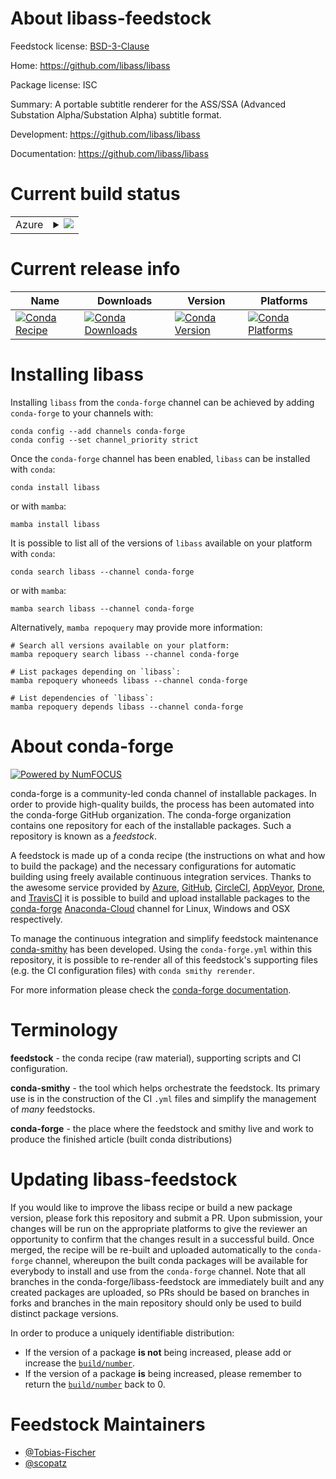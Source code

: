 About libass-feedstock
======================

Feedstock license: [BSD-3-Clause](https://github.com/conda-forge/libass-feedstock/blob/main/LICENSE.txt)

Home: https://github.com/libass/libass

Package license: ISC

Summary: A portable subtitle renderer for the ASS/SSA (Advanced Substation Alpha/Substation Alpha) subtitle format.

Development: https://github.com/libass/libass

Documentation: https://github.com/libass/libass

Current build status
====================


<table>
    
  <tr>
    <td>Azure</td>
    <td>
      <details>
        <summary>
          <a href="https://dev.azure.com/conda-forge/feedstock-builds/_build/latest?definitionId=6391&branchName=main">
            <img src="https://dev.azure.com/conda-forge/feedstock-builds/_apis/build/status/libass-feedstock?branchName=main">
          </a>
        </summary>
        <table>
          <thead><tr><th>Variant</th><th>Status</th></tr></thead>
          <tbody><tr>
              <td>linux_64</td>
              <td>
                <a href="https://dev.azure.com/conda-forge/feedstock-builds/_build/latest?definitionId=6391&branchName=main">
                  <img src="https://dev.azure.com/conda-forge/feedstock-builds/_apis/build/status/libass-feedstock?branchName=main&jobName=linux&configuration=linux%20linux_64_" alt="variant">
                </a>
              </td>
            </tr><tr>
              <td>linux_aarch64</td>
              <td>
                <a href="https://dev.azure.com/conda-forge/feedstock-builds/_build/latest?definitionId=6391&branchName=main">
                  <img src="https://dev.azure.com/conda-forge/feedstock-builds/_apis/build/status/libass-feedstock?branchName=main&jobName=linux&configuration=linux%20linux_aarch64_" alt="variant">
                </a>
              </td>
            </tr><tr>
              <td>linux_ppc64le</td>
              <td>
                <a href="https://dev.azure.com/conda-forge/feedstock-builds/_build/latest?definitionId=6391&branchName=main">
                  <img src="https://dev.azure.com/conda-forge/feedstock-builds/_apis/build/status/libass-feedstock?branchName=main&jobName=linux&configuration=linux%20linux_ppc64le_" alt="variant">
                </a>
              </td>
            </tr><tr>
              <td>osx_64</td>
              <td>
                <a href="https://dev.azure.com/conda-forge/feedstock-builds/_build/latest?definitionId=6391&branchName=main">
                  <img src="https://dev.azure.com/conda-forge/feedstock-builds/_apis/build/status/libass-feedstock?branchName=main&jobName=osx&configuration=osx%20osx_64_" alt="variant">
                </a>
              </td>
            </tr><tr>
              <td>osx_arm64</td>
              <td>
                <a href="https://dev.azure.com/conda-forge/feedstock-builds/_build/latest?definitionId=6391&branchName=main">
                  <img src="https://dev.azure.com/conda-forge/feedstock-builds/_apis/build/status/libass-feedstock?branchName=main&jobName=osx&configuration=osx%20osx_arm64_" alt="variant">
                </a>
              </td>
            </tr>
          </tbody>
        </table>
      </details>
    </td>
  </tr>
</table>

Current release info
====================

| Name | Downloads | Version | Platforms |
| --- | --- | --- | --- |
| [![Conda Recipe](https://img.shields.io/badge/recipe-libass-green.svg)](https://anaconda.org/conda-forge/libass) | [![Conda Downloads](https://img.shields.io/conda/dn/conda-forge/libass.svg)](https://anaconda.org/conda-forge/libass) | [![Conda Version](https://img.shields.io/conda/vn/conda-forge/libass.svg)](https://anaconda.org/conda-forge/libass) | [![Conda Platforms](https://img.shields.io/conda/pn/conda-forge/libass.svg)](https://anaconda.org/conda-forge/libass) |

Installing libass
=================

Installing `libass` from the `conda-forge` channel can be achieved by adding `conda-forge` to your channels with:

```
conda config --add channels conda-forge
conda config --set channel_priority strict
```

Once the `conda-forge` channel has been enabled, `libass` can be installed with `conda`:

```
conda install libass
```

or with `mamba`:

```
mamba install libass
```

It is possible to list all of the versions of `libass` available on your platform with `conda`:

```
conda search libass --channel conda-forge
```

or with `mamba`:

```
mamba search libass --channel conda-forge
```

Alternatively, `mamba repoquery` may provide more information:

```
# Search all versions available on your platform:
mamba repoquery search libass --channel conda-forge

# List packages depending on `libass`:
mamba repoquery whoneeds libass --channel conda-forge

# List dependencies of `libass`:
mamba repoquery depends libass --channel conda-forge
```


About conda-forge
=================

[![Powered by
NumFOCUS](https://img.shields.io/badge/powered%20by-NumFOCUS-orange.svg?style=flat&colorA=E1523D&colorB=007D8A)](https://numfocus.org)

conda-forge is a community-led conda channel of installable packages.
In order to provide high-quality builds, the process has been automated into the
conda-forge GitHub organization. The conda-forge organization contains one repository
for each of the installable packages. Such a repository is known as a *feedstock*.

A feedstock is made up of a conda recipe (the instructions on what and how to build
the package) and the necessary configurations for automatic building using freely
available continuous integration services. Thanks to the awesome service provided by
[Azure](https://azure.microsoft.com/en-us/services/devops/), [GitHub](https://github.com/),
[CircleCI](https://circleci.com/), [AppVeyor](https://www.appveyor.com/),
[Drone](https://cloud.drone.io/welcome), and [TravisCI](https://travis-ci.com/)
it is possible to build and upload installable packages to the
[conda-forge](https://anaconda.org/conda-forge) [Anaconda-Cloud](https://anaconda.org/)
channel for Linux, Windows and OSX respectively.

To manage the continuous integration and simplify feedstock maintenance
[conda-smithy](https://github.com/conda-forge/conda-smithy) has been developed.
Using the ``conda-forge.yml`` within this repository, it is possible to re-render all of
this feedstock's supporting files (e.g. the CI configuration files) with ``conda smithy rerender``.

For more information please check the [conda-forge documentation](https://conda-forge.org/docs/).

Terminology
===========

**feedstock** - the conda recipe (raw material), supporting scripts and CI configuration.

**conda-smithy** - the tool which helps orchestrate the feedstock.
                   Its primary use is in the construction of the CI ``.yml`` files
                   and simplify the management of *many* feedstocks.

**conda-forge** - the place where the feedstock and smithy live and work to
                  produce the finished article (built conda distributions)


Updating libass-feedstock
=========================

If you would like to improve the libass recipe or build a new
package version, please fork this repository and submit a PR. Upon submission,
your changes will be run on the appropriate platforms to give the reviewer an
opportunity to confirm that the changes result in a successful build. Once
merged, the recipe will be re-built and uploaded automatically to the
`conda-forge` channel, whereupon the built conda packages will be available for
everybody to install and use from the `conda-forge` channel.
Note that all branches in the conda-forge/libass-feedstock are
immediately built and any created packages are uploaded, so PRs should be based
on branches in forks and branches in the main repository should only be used to
build distinct package versions.

In order to produce a uniquely identifiable distribution:
 * If the version of a package **is not** being increased, please add or increase
   the [``build/number``](https://docs.conda.io/projects/conda-build/en/latest/resources/define-metadata.html#build-number-and-string).
 * If the version of a package **is** being increased, please remember to return
   the [``build/number``](https://docs.conda.io/projects/conda-build/en/latest/resources/define-metadata.html#build-number-and-string)
   back to 0.

Feedstock Maintainers
=====================

* [@Tobias-Fischer](https://github.com/Tobias-Fischer/)
* [@scopatz](https://github.com/scopatz/)


